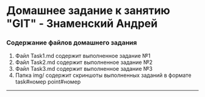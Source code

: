 # Домашнее задание к занятию "GIT" - Знаменский Андрей

### Содержание файлов домашнего задания

   1. Файл Task1.md содержит выполненное задание №1 
   2. Файл Task2.md содержит выполненное задание №2
   3. Файл Task3.md содержит выполненное задание №3
   4. Папка img/ содержит скриншоты выполненных заданий в формате task#номер point#номер 

---
